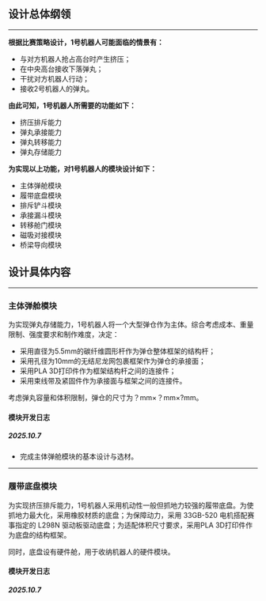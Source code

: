 ## 设计总体纲领

---

**根据比赛策略设计，1号机器人可能面临的情景有：**

- 与对方机器人抢占高台时产生挤压；
- 在中央高台接收下落弹丸；
- 干扰对方机器人行动；
- 接收2号机器人的弹丸。

**由此可知，1号机器人所需要的功能如下：**

- 挤压排斥能力
- 弹丸承接能力
- 弹丸转移能力
- 弹丸存储能力

**为实现以上功能，对1号机器人的模块设计如下：**

- 主体弹舱模块
- 履带底盘模块
- 排斥铲斗模块
- 承接漏斗模块
- 转移舱门模块
- 磁吸对接模块
- 桥梁导向模块


## 设计具体内容

---

### 主体弹舱模块

为实现弹丸存储能力，1号机器人将一个大型弹仓作为主体。综合考虑成本、重量限制、强度要求和制作难度，决定：

- 采用直径为5.5mm的碳纤维圆形杆作为弹仓整体框架的结构杆；
- 采用孔径为10mm的无结尼龙网包裹框架作为弹仓的承接面；
- 采用PLA 3D打印件作为框架结构杆之间的连接件；
- 采用束线带及紧固件作为承接面与框架之间的连接件。

考虑弹丸容量和体积限制，弹仓的尺寸为？mm×？mm×?mm。

#### 模块开发日志

##### 2025.10.7

- 完成主体弹舱模块的基本设计与选材。


---

### 履带底盘模块

为实现挤压排斥能力，1号机器人采用机动性一般但抓地力较强的履带底盘。为使抓地力最大化，采用橡胶材质的底盘；为保障动力，采用 33GB-520 电机搭配赛事指定的 L298N 驱动板驱动底盘；为适配体积尺寸要求，采用PLA 3D打印件作为底盘的结构框架。

同时，底盘设有硬件舱，用于收纳机器人的硬件模块。

#### 模块开发日志

##### 2025.10.7
